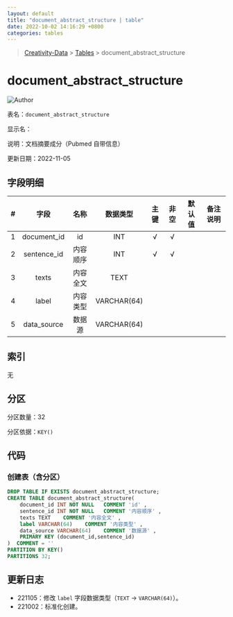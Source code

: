 ```yaml
---
layout: default
title: "document_abstract_structure | table"
date: 2022-10-02 14:16:29 +0800
categories: tables
---
```


> [Creativity-Data](/Creativity) > [Tables](/Creativity/tables) > document_abstract_structure

# document_abstract_structure

![Author](https://img.shields.io/badge/Author-MarioZZJ-blue)

表名：`document_abstract_structure`

显示名：

说明：文档摘要成分（Pubmed 自带信息）

更新日期：2022-11-05

## 字段明细

| **#** |  **字段**   | **名称** | **数据类型** | **主键** | **非空** | **默认值** | **备注说明** |
| :---: | :---------: | :------: | :----------: | :------: | :------: | :--------: | :----------: |
|   1   | document_id |    id    |     INT      |    √     |    √     |            |              |
|   2   | sentence_id | 内容顺序 |     INT      |    √     |    √     |            |              |
|   3   |    texts    | 内容全文 |     TEXT     |          |          |            |              |
|   4   |    label    | 内容类型 | VARCHAR(64)  |          |          |            |              |
|   5   | data_source |  数据源  | VARCHAR(64) |          |          |            |              |

## 索引

无

## 分区

分区数量：32

分区依据：`KEY()`

## 代码

### 创建表（含分区）

```SQL
DROP TABLE IF EXISTS document_abstract_structure;
CREATE TABLE document_abstract_structure(
    document_id INT NOT NULL   COMMENT 'id' ,
    sentence_id INT NOT NULL   COMMENT '内容顺序' ,
    texts TEXT    COMMENT '内容全文' ,
    label VARCHAR(64)    COMMENT '内容类型' ,
    data_source VARCHAR(64)    COMMENT '数据源' ,
    PRIMARY KEY (document_id,sentence_id)
)  COMMENT = ''
PARTITION BY KEY()
PARTITIONS 32;
```



## 更新日志

* 221105：修改 `label` 字段数据类型（`TEXT` -> `VARCHAR(64)`）。
* 221002：标准化创建。
